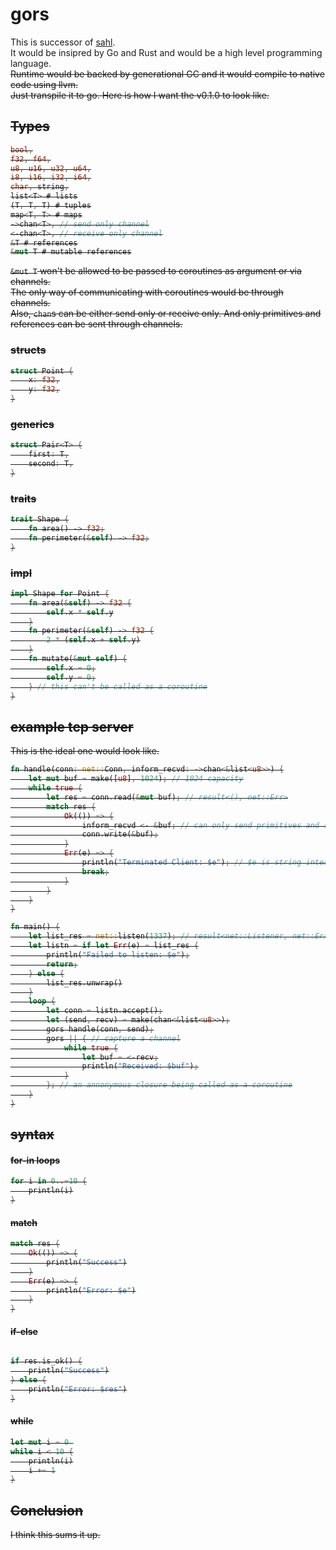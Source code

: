 # gors

This is successor of [sahl](https://github.com/abooishaaq/sahl).<br/>
It would be insipred by Go and Rust and would be a high level programming language.<br/>
<s>Runtime would be backed by generational GC and it would compile to native code using llvm.<s><br/>
Just transpile it to go.
Here is how I want the v0.1.0 to look like.

## Types

```rust
bool,
f32, f64,
u8, u16, u32, u64,
i8, i16, i32, i64,
char, string,
list<T> # lists
(T, T, T) # tuples
map<T, T> # maps
->chan<T>, // send only channel
<-chan<T>, // receive only channel
&T # references
&mut T # mutable references
```

`&mut T` won't be allowed to be passed to coroutines as argument or via channels.<br/>
The only way of communicating with coroutines would be through channels.<br/>
Also, `chan`s can be either send only or receive only. And only primitives and references can be sent through channels.<br/>

### structs

```rust
struct Point {
    x: f32,
    y: f32,
}
```

### generics

```rust
struct Pair<T> {
    first: T,
    second: T,
}
```

### traits

```rust
trait Shape {
    fn area() -> f32;
    fn perimeter(&self) -> f32;
}
```

### impl

```rust
impl Shape for Point {
    fn area(&self) -> f32 {
        self.x * self.y
    }
    fn perimeter(&self) -> f32 {
        2 * (self.x + self.y)
    }
    fn mutate(&mut self) {
        self.x = 0;
        self.y = 0;
    } // this can't be called as a coroutine
}
```

## example tcp server

This is the ideal one would look like.

```rust
fn handle(conn: net::Conn, inform_recvd: ->chan<&list<u8>>) {
    let mut buf = make([u8], 1024); // 1024 capacity
    while true {
        let res = conn.read(&mut buf); // result<(), net::Err>
        match res {
            Ok(()) => {
                inform_recvd <- &buf; // can only send primitives and references
                conn.write(&buf);
            }
            Err(e) => {
                println("Terminated Client: $e"); // $e is string interpolation
                break;
            }
        }
    }
}

fn main() {
    let list_res = net::listen(1337); // result<net::Listener, net::Err>
    let listn = if let Err(e) = list_res {
        println("Failed to listen: $e");
        return;
    } else {
        list_res.unwrap()
    }
    loop {
        let conn = listn.accept();
        let (send, recv) = make(chan<&list<u8>>);
        gors handle(conn, send);
        gors || { // capture a channel
            while true {
                let buf = <-recv;
                println("Received: $buf");
            }
        }; // an annonymous closure being called as a coroutine
    }
}
```

## syntax

#### for-in loops

```rust
for i in 0..=10 {
    println(i)
}
```

#### match

```rust
match res {
    Ok(()) => {
        println("Success")
    }
    Err(e) => {
        println("Error: $e")
    }
}
```

#### if-else

```rust

if res.is_ok() {
    println("Success")
} else {
    println("Error: $res")
}
```

#### while

```rust
let mut i = 0 
while i < 10 {
    println(i)
    i += 1
}
```


## Conclusion

I think this sums it up.
